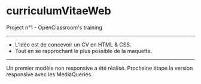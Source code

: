 # curriculumVitaeWeb
Project n°1 - OpenClassroom's training

---
- L'idée est de concevoir un CV en HTML & CSS.
- Tout en se rapprochant le plus possible de la maquette.
---
Un premier modèle non responsive a été réalisé.
Prochaine étape la version responsive avec les MediaQueries.
